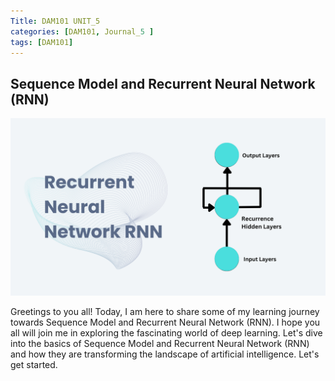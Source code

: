 ```yaml
---
Title: DAM101 UNIT_5
categories: [DAM101, Journal_5 ]
tags: [DAM101]
---
```


## Sequence Model and Recurrent Neural Network (RNN)

![alt text](../dam_unit5_images/dam_unit5_image1.png)

Greetings to you all! Today, I am here to share some of my learning journey towards Sequence Model and Recurrent Neural Network (RNN). I hope you all will join me in exploring the fascinating world of deep learning. Let's dive into the basics of Sequence Model and Recurrent Neural Network (RNN) and how they are transforming the landscape of artificial intelligence. Let's get started.

